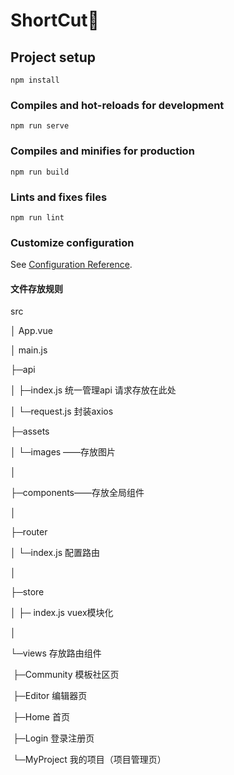 # ShortCut🔮

## Project setup
```
npm install
```

### Compiles and hot-reloads for development
```
npm run serve
```

### Compiles and minifies for production
```
npm run build
```

### Lints and fixes files
```
npm run lint
```

### Customize configuration
See [Configuration Reference](https://cli.vuejs.org/config/).



#### 文件存放规则

src

│ App.vue 

│ main.js 

├─api 

│ 	├─index.js   统一管理api 请求存放在此处 

│ 	└─request.js 封装axios 

├─assets 

│	└─images ——存放图片 

│

├─components——存放全局组件

│

├─router

│	 └─index.js 配置路由 

│

├─store 

│ 	├─ index.js vuex模块化 

│

└─views 存放路由组件

​		├─Community 模板社区页 

​		├─Editor 编辑器页 

​		├─Home 首页 

​		├─Login 登录注册页 

​		└─MyProject 我的项目（项目管理页）

